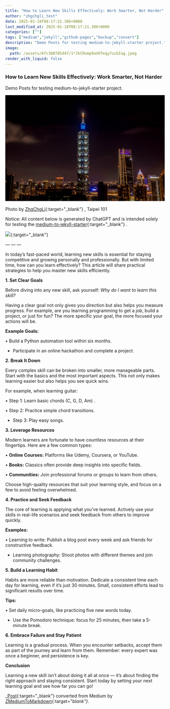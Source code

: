 ```yaml
---
title: "How to Learn New Skills Effectively: Work Smarter, Not Harder"
author: "zhgchgli_test"
date: 2025-01-18T08:17:21.306+0000
last_modified_at: 2025-01-18T08:17:21.306+0000
categories: [""]
tags: ["medium","jekyll","github-pages","backup","convert"]
description: "Demo Posts for testing medium-to-jekyll-starter project."
image:
  path: /assets/6fc300705d47/1*JkCRoAp9aUOfeqy7ucbIag.jpeg
render_with_liquid: false
---
```


### **How to Learn New Skills Effectively: Work Smarter, Not Harder**

Demo Posts for testing medium\-to\-jekyll\-starter project\.


![Photo by [ZhgChgLi](https://medium.com/u/8854784154b8){:target="_blank"} , Taipei 101](/assets/6fc300705d47/1*JkCRoAp9aUOfeqy7ucbIag.jpeg)

Photo by [ZhgChgLi](https://medium.com/u/8854784154b8){:target="_blank"} , Taipei 101

Notice: All content below is generated by ChatGPT and is intended solely for testing the [medium\-to\-jekyll\-starter](https://github.com/ZhgChgLi/medium-to-jekyll-starter.github.io){:target="_blank"} \.


[![](https://opengraph.githubassets.com/91a5dd913bf4d51e6b76fbcc7442c845023bdf93cb1a0ce1ac1c8a40d554f781/ZhgChgLi/medium-to-jekyll-starter.github.io)](https://github.com/ZhgChgLi/medium-to-jekyll-starter.github.io){:target="_blank"}


— — —

In today’s fast\-paced world, learning new skills is essential for staying competitive and growing personally and professionally\. But with limited time, how can you learn effectively? This article will share practical strategies to help you master new skills efficiently\.

**1\. Set Clear Goals**

Before diving into any new skill, ask yourself: _Why do I want to learn this skill?_

Having a clear goal not only gives you direction but also helps you measure progress\. For example, are you learning programming to get a job, build a project, or just for fun? The more specific your goal, the more focused your actions will be\.

**Example Goals:**

• Build a Python automation tool within six months\.
- Participate in an online hackathon and complete a project\.


**2\. Break It Down**

Every complex skill can be broken into smaller, more manageable parts\. Start with the basics and the most important aspects\. This not only makes learning easier but also helps you see quick wins\.

For example, when learning guitar:

• Step 1: Learn basic chords \(C, G, D, Am\) \.

• Step 2: Practice simple chord transitions\.
- Step 3: Play easy songs\.


**3\. Leverage Resources**

Modern learners are fortunate to have countless resources at their fingertips\. Here are a few common types:

• **Online Courses:** Platforms like Udemy, Coursera, or YouTube\.

• **Books:** Classics often provide deep insights into specific fields\.

• **Communities:** Join professional forums or groups to learn from others\.

Choose high\-quality resources that suit your learning style, and focus on a few to avoid feeling overwhelmed\.

**4\. Practice and Seek Feedback**

The core of learning is applying what you’ve learned\. Actively use your skills in real\-life scenarios and seek feedback from others to improve quickly\.

**Examples:**

• Learning to write: Publish a blog post every week and ask friends for constructive feedback\.
- Learning photography: Shoot photos with different themes and join community challenges\.


**5\. Build a Learning Habit**

Habits are more reliable than motivation\. Dedicate a consistent time each day for learning, even if it’s just 30 minutes\. Small, consistent efforts lead to significant results over time\.

**Tips:**

• Set daily micro\-goals, like practicing five new words today\.
- Use the Pomodoro technique: focus for 25 minutes, then take a 5\-minute break\.


**6\. Embrace Failure and Stay Patient**

Learning is a gradual process\. When you encounter setbacks, accept them as part of the journey and learn from them\. Remember: every expert was once a beginner, and persistence is key\.

**Conclusion**

Learning a new skill isn’t about doing it all at once — it’s about finding the right approach and staying consistent\. Start today by setting your next learning goal and see how far you can go\!



_[Post](https://medium.com/@zhgchgli_test/how-to-learn-new-skills-effectively-work-smarter-not-harder-6fc300705d47){:target="_blank"} converted from Medium by [ZMediumToMarkdown](https://github.com/ZhgChgLi/ZMediumToMarkdown){:target="_blank"}._
